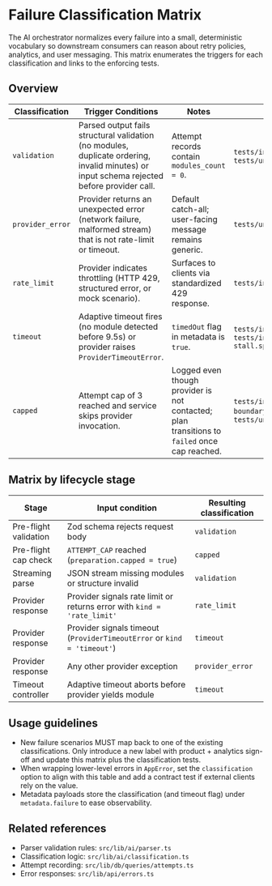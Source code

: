 # Failure Classification Matrix

The AI orchestrator normalizes every failure into a small, deterministic vocabulary so downstream consumers can reason about retry policies, analytics, and user messaging. This matrix enumerates the triggers for each classification and links to the enforcing tests.

## Overview

| Classification   | Trigger Conditions                                                                                                                         | Notes                                                                                        | Primary Tests                                                                                         |
| ---------------- | ------------------------------------------------------------------------------------------------------------------------------------------ | -------------------------------------------------------------------------------------------- | ----------------------------------------------------------------------------------------------------- |
| `validation`     | Parsed output fails structural validation (no modules, duplicate ordering, invalid minutes) or input schema rejected before provider call. | Attempt records contain `modules_count = 0`.                                                 | `tests/integration/generation.validation.spec.ts`, `tests/unit/ai.parser.validation.spec.ts`          |
| `provider_error` | Provider returns an unexpected error (network failure, malformed stream) that is not rate-limit or timeout.                                | Default catch-all; user-facing message remains generic.                                      | `tests/unit/ai.classification.spec.ts`                                                                |
| `rate_limit`     | Provider indicates throttling (HTTP 429, structured error, or mock scenario).                                                              | Surfaces to clients via standardized 429 response.                                           | `tests/integration/generation.rate_limit.spec.ts`                                                     |
| `timeout`        | Adaptive timeout fires (no module detected before 9.5s) or provider raises `ProviderTimeoutError`.                                         | `timedOut` flag in metadata is `true`.                                                       | `tests/integration/generation.timeout.spec.ts`, `tests/integration/concurrency.timeout-stall.spec.ts` |
| `capped`         | Attempt cap of 3 reached and service skips provider invocation.                                                                            | Logged even though provider is not contacted; plan transitions to `failed` once cap reached. | `tests/integration/generation.cap-boundary.spec.ts`, `tests/unit/attempts.capped.spec.ts`             |

## Matrix by lifecycle stage

| Stage                 | Input condition                                                         | Resulting classification |
| --------------------- | ----------------------------------------------------------------------- | ------------------------ |
| Pre-flight validation | Zod schema rejects request body                                         | `validation`             |
| Pre-flight cap check  | `ATTEMPT_CAP` reached (`preparation.capped = true`)                     | `capped`                 |
| Streaming parse       | JSON stream missing modules or structure invalid                        | `validation`             |
| Provider response     | Provider signals rate limit or returns error with `kind = 'rate_limit'` | `rate_limit`             |
| Provider response     | Provider signals timeout (`ProviderTimeoutError` or `kind = 'timeout'`) | `timeout`                |
| Provider response     | Any other provider exception                                            | `provider_error`         |
| Timeout controller    | Adaptive timeout aborts before provider yields module                   | `timeout`                |

## Usage guidelines

- New failure scenarios MUST map back to one of the existing classifications. Only introduce a new label with product + analytics sign-off and update this matrix plus the classification tests.
- When wrapping lower-level errors in `AppError`, set the `classification` option to align with this table and add a contract test if external clients rely on the value.
- Metadata payloads store the classification (and timeout flag) under `metadata.failure` to ease observability.

## Related references

- Parser validation rules: `src/lib/ai/parser.ts`
- Classification logic: `src/lib/ai/classification.ts`
- Attempt recording: `src/lib/db/queries/attempts.ts`
- Error responses: `src/lib/api/errors.ts`
